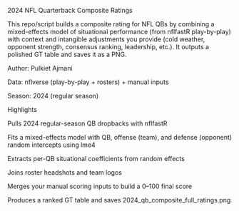 2024 NFL Quarterback Composite Ratings

This repo/script builds a composite rating for NFL QBs by combining a mixed-effects model of situational performance (from nflfastR play-by-play) with context and intangible adjustments you provide (cold weather, opponent strength, consensus ranking, leadership, etc.). It outputs a polished GT table and saves it as a PNG.

Author: Pulkiet Ajmani

Data: nflverse (play-by-play + rosters) + manual inputs

Season: 2024 (regular season)

Highlights

Pulls 2024 regular-season QB dropbacks with nflfastR

Fits a mixed-effects model with QB, offense (team), and defense (opponent) random intercepts using lme4

Extracts per-QB situational coefficients from random effects

Joins roster headshots and team logos

Merges your manual scoring inputs to build a 0–100 final score

Produces a ranked GT table and saves 2024_qb_composite_full_ratings.png
